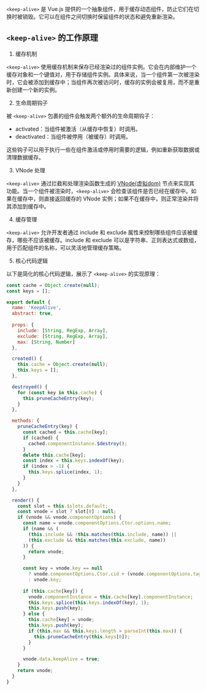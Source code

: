 `<keep-alive>` 是 Vue.js 提供的一个抽象组件，用于缓存动态组件，防止它们在切换时被销毁。它可以在组件之间切换时保留组件的状态和避免重新渲染。

## `<keep-alive>` 的工作原理

1. 缓存机制

`<keep-alive>` 使用缓存机制来保存已经渲染过的组件实例。它会在内部维护一个缓存对象和一个键值对，用于存储组件实例。具体来说，当一个组件第一次被渲染时，它会被添加到缓存中；当组件再次被访问时，缓存的实例会被复用，而不是重新创建一个新的实例。

2. 生命周期钩子

被 `<keep-alive>` 包裹的组件会触发两个额外的生命周期钩子：

- activated：当组件被激活（从缓存中恢复）时调用。
- deactivated：当组件被停用（被缓存）时调用。

这些钩子可以用于执行一些在组件激活或停用时需要的逻辑，例如重新获取数据或清理数据缓存。

3. VNode 处理

`<keep-alive>` 通过拦截和处理渲染函数生成的 [VNode(虚拟dom)](../Vue/VNode(虚拟dom).md) 节点来实现其功能。当一个组件被渲染时，`<keep-alive>` 会检查该组件是否已经在缓存中。如果在缓存中，则直接返回缓存的 VNode 实例；如果不在缓存中，则正常渲染并将其添加到缓存中。

4. 缓存管理

`<keep-alive>` 允许开发者通过 include 和 exclude 属性来控制哪些组件应该被缓存，哪些不应该被缓存。include 和 exclude 可以是字符串、正则表达式或数组，用于匹配组件的名称，可以灵活地管理缓存策略。

5. 核心代码逻辑

以下是简化的核心代码逻辑，展示了 `<keep-alive>` 的实现原理：

```js
const cache = Object.create(null);
const keys = [];

export default {
  name: 'KeepAlive',
  abstract: true,
  
  props: {
    include: [String, RegExp, Array],
    exclude: [String, RegExp, Array],
    max: [String, Number]
  },

  created() {
    this.cache = Object.create(null);
    this.keys = [];
  },

  destroyed() {
    for (const key in this.cache) {
      this.pruneCacheEntry(key);
    }
  },

  methods: {
    pruneCacheEntry(key) {
      const cached = this.cache[key];
      if (cached) {
        cached.componentInstance.$destroy();
      }
      delete this.cache[key];
      const index = this.keys.indexOf(key);
      if (index > -1) {
        this.keys.splice(index, 1);
      }
    }
  },

  render() {
    const slot = this.$slots.default;
    const vnode = slot ? slot[0] : null;
    if (vnode && vnode.componentOptions) {
      const name = vnode.componentOptions.Ctor.options.name;
      if (name && (
        (this.include && !this.matches(this.include, name)) ||
        (this.exclude && this.matches(this.exclude, name))
      )) {
        return vnode;
      }

      const key = vnode.key == null
        ? vnode.componentOptions.Ctor.cid + (vnode.componentOptions.tag ? `::${vnode.componentOptions.tag}` : '')
        : vnode.key;
      
      if (this.cache[key]) {
        vnode.componentInstance = this.cache[key].componentInstance;
        this.keys.splice(this.keys.indexOf(key), 1);
        this.keys.push(key);
      } else {
        this.cache[key] = vnode;
        this.keys.push(key);
        if (this.max && this.keys.length > parseInt(this.max)) {
          this.pruneCacheEntry(this.keys[0]);
        }
      }

      vnode.data.keepAlive = true;
    }
    return vnode;
  }
}
```


